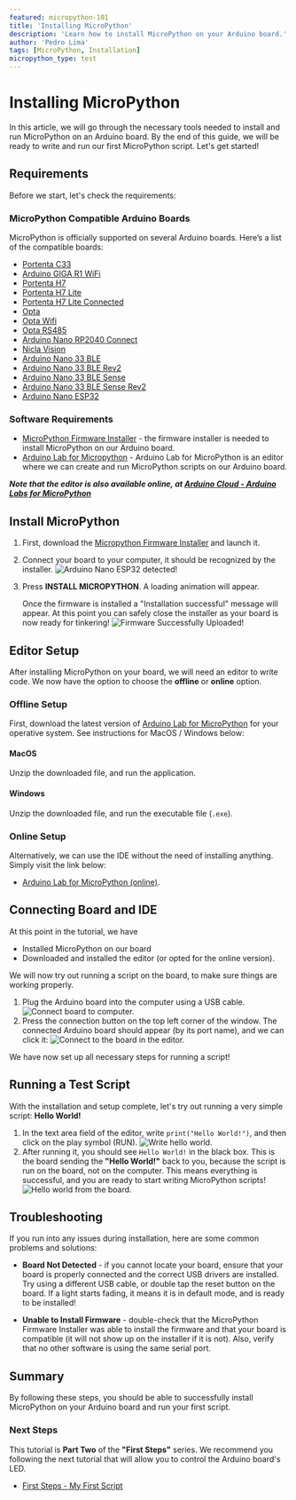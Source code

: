 ```yaml
---
featured: micropython-101
title: 'Installing MicroPython'
description: 'Learn how to install MicroPython on your Arduino board.'
author: 'Pedro Lima'
tags: [MicroPython, Installation]
micropython_type: test
---
```


# Installing MicroPython

In this article, we will go through the necessary tools needed to install and run MicroPython on an Arduino board. By the end of this guide, we will be ready to write and run our first MicroPython script. Let's get started!

## Requirements

Before we start, let's check the requirements:

### MicroPython Compatible Arduino Boards

MicroPython is officially supported on several Arduino boards. Here’s a list of the compatible boards:

- [Portenta C33](https://store.arduino.cc/products/portenta-c33)
- [Arduino GIGA R1 WiFi](https://store.arduino.cc/products/arduino-giga-r1-wifi)
- [Portenta H7](https://store.arduino.cc/products/portenta-h7)
- [Portenta H7 Lite](https://store.arduino.cc/products/portenta-h7-lite)
- [Portenta H7 Lite Connected](https://store.arduino.cc/products/portenta-h7-lite-connected)
- [Opta](https://store.arduino.cc/products/opta)
- [Opta Wifi](https://store.arduino.cc/products/opta-wifi)
- [Opta RS485](https://store.arduino.cc/products/opta-rs485)
- [Arduino Nano RP2040 Connect](https://store.arduino.cc/products/arduino-nano-rp2040-connect)
- [Nicla Vision](https://store.arduino.cc/products/nicla-vision)
- [Arduino Nano 33 BLE](https://store.arduino.cc/products/arduino-nano-33-ble)
- [Arduino Nano 33 BLE Rev2](https://store.arduino.cc/products/arduino-nano-33-ble-rev2)
- [Arduino Nano 33 BLE Sense](https://store.arduino.cc/products/arduino-nano-33-ble-sense)
- [Arduino Nano 33 BLE Sense Rev2](https://store.arduino.cc/products/arduino-nano-33-ble-sense-rev2)
- [Arduino Nano ESP32](https://store.arduino.cc/products/arduino-nano-esp32)


### Software Requirements

- [MicroPython Firmware Installer](https://labs.arduino.cc/en/labs/micropython-installer) - the firmware installer is needed to install MicroPython on our Arduino board. 
- [Arduino Lab for Micropython](https://labs.arduino.cc/en/labs/micropython) - Arduino Lab for MicroPython is an editor where we can create and run MicroPython scripts on our Arduino board.

***Note that the editor is also available online, at [Arduino Cloud - Arduino Labs for MicroPython](https://lab-micropython.arduino.cc/)***

## Install MicroPython

1. First, download the [Micropython Firmware Installer](https://labs.arduino.cc/en/labs/micropython-installer) and launch it.
2. Connect your board to your computer, it should be recognized by the installer.
    ![Arduino Nano ESP32 detected!](./assets/select-board.png)
3. Press **INSTALL MICROPYTHON**. A loading animation will appear.

    Once the firmware is installed a "Installation successful" message will appear. At this point you can safely close the  installer as your board is now ready for tinkering!
    ![Firmware Successfully Uploaded!](./assets/installation-success.png)

## Editor Setup

After installing MicroPython on your board, we will need an editor to write code. We now have the option to choose the **offline** or **online** option.

### Offline Setup

First, download the latest version of [Arduino Lab for MicroPython](https://labs.arduino.cc/en/labs/micropython) for your operative system. See instructions for MacOS / Windows below:

#### MacOS

Unzip the downloaded file, and run the application.

#### Windows

Unzip the downloaded file, and run the executable file (`.exe`). 

### Online Setup

Alternatively, we can use the IDE without the need of installing anything. Simply visit the link below:
- [Arduino Lab for MicroPython (online)](https://lab-micropython.arduino.cc/).

## Connecting Board and IDE

At this point in the tutorial, we have
- Installed MicroPython on our board
- Downloaded and installed the editor (or opted for the online version).

We will now try out running a script on the board, to make sure things are working properly.

1. Plug the Arduino board into the computer using a USB cable.
    ![Connect board to computer.](assets/usb-comp.png)
2. Press the connection button on the top left corner of the window. The connected Arduino board should appear (by its port name), and we can click it:
    ![Connect to the board in the editor.](assets/select-board-ide.png)

We have now set up all necessary steps for running a script!

## Running a Test Script

With the installation and setup complete, let's try out running a very simple script: **Hello World!**

1. In the text area field of the editor, write `print("Hello World!")`, and then click on the play symbol (RUN). 
   ![Write hello world.](assets/write-code-run.png)
2. After running it, you should see `Hello World!` in the black box. This is the board sending the **"Hello World!"** back to you, because the script is run on the board, not on the computer. This means everything is successful, and you are ready to start writing MicroPython scripts! 
   ![Hello world from the board.](assets/repl-print.png)

## Troubleshooting

If you run into any issues during installation, here are some common problems and solutions:

- **Board Not Detected** - if you cannot locate your board, ensure that your board is properly connected and the correct USB drivers are installed. Try using a different USB cable, or double tap the reset button on the board. If a light starts fading, it means it is in default mode, and is ready to be installed!

- **Unable to Install Firmware** - double-check that the MicroPython Firmware Installer was able to install the firmware and that your board is compatible (it will not show up on the installer if it is not). Also, verify that no other software is using the same serial port.

## Summary

By following these steps, you should be able to successfully install MicroPython on your Arduino board and run your first script.

### Next Steps

This tutorial is **Part Two** of the **"First Steps"** series. We recommend you following the next tutorial that will allow you to control the Arduino board's LED.
- [First Steps - My First Script](/micropython/first-steps/first-script)
 

